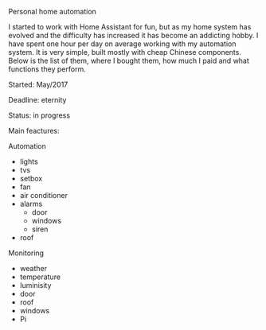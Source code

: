 
Personal home automation

I started to work with Home Assistant for fun, but as my home system has evolved and the difficulty has increased
it has become an addicting hobby.
I have spent one hour per day on average working with my automation system.
It is very simple, built mostly with cheap Chinese components. Below is the list of them, where I bought them, how much I paid and what functions they perform.


Started: May/2017

Deadline: eternity

Status: in progress

Main feactures:

Automation
- lights
- tvs
- setbox
- fan
- air conditioner
- alarms
  - door
  - windows
  - siren
- roof



Monitoring
- weather
- temperature
- luminisity
- door
- roof
- windows
- Pi

